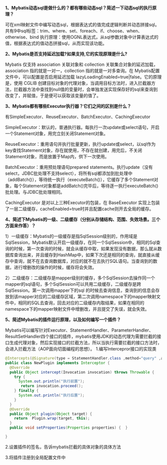 **1、Mybatis动态sql是做什么的？都有哪些动态sql？简述一下动态sql的执行原理？**

可在xml映射文件中编写动态sql，根据表达式的值完成逻辑判断并动态拼接sql。
共有9中sql标签：trim、where、set、foreach、if、choose、when、otherwise、bind
执行原理：使用OGNL表达式，从sql参数对象中计算表达式的值，根据表达式的值动态拼接sql，从而实现该功能。



**2、Mybatis是否支持延迟加载?如果支持,它的实现原理是什么?**

Mybatis 仅支持 association 关联对象和 collection 关联集合对象的延迟加载，association 指的就是一对一，collection 指的就是一对多查询。在 Mybatis配置文件中，可以配置是否启用延迟加载 lazyLoadingEnabled=true|false。它的原理是，使用 CGLIB 创建目标对象的代理对象，当调用目标方法时，进入拦截器方法，拦截器方法中查找到null值的变量时，会单独发送实现保存好的sql来查询到改变了，并赋值，于是便可以获取该变量的值了。



**3、Mybatis都有哪些Executor执行器？它们之间的区别是什么？**

有SimpleExecutor、ReuseExecutor、BatchExecutor、CachingExecutor 

SimpleExecutor：默认的，普通执行器。每执行一次update或select语句，开启一个Statement对象，用完立刻关闭Statement对象。

ReuseExecutor：重用语句并执行批量更新，执行update或select，以sql作为key查找Statement对象，存在就使用，不存在就创建，用完后，不关闭Statement对象，而是放置于Map内，供下一次使用。

BatchExecutor：重用预处理语句prepared statements。执行update（没有select，JDBC批处理不支持select），将所有sql都添加到批处理中（addBatch()），等待统一执行（executeBatch()），它缓存了多个Statement对象，每个Statement对象都是addBatch()完毕后，等待逐一执行executeBatch()批处理。与JDBC批处理相同。

CachingExecutor 是对以上三种Executor的包装，在 BaseExecutor 实现上包装了一层二级缓存，cacheEnabled=true时并且配置cache则开去全局的缓存。



**4、简述下Mybatis的一级、二级缓存（分别从存储结构、范围、失效场景。三个方面来作答）？**

1）一级缓存：Mybatis的一级缓存是指SqlSession级别的，作用域是SqlSession，Mybatis默认开启一级缓存，在同一个SqlSession中，相同的Sql查询的时候，第一次查询的时候，就会从缓存中取，如果发现没有数据，那么就从数据库查询出来，并且缓存到HashMap中，如果下次还是相同的查询，就直接从缓存中查询，就不在去查询数据库，对应的就不在去执行SQL语句。当查询到的数据，进行增删改的操作的时候，缓存将会失效。

2）二级缓存：二级缓存是mapper级别的缓存，多个SqlSession去操作同一个mapper的sql语句，多个SqlSession可以共用二级缓存，二级缓存是跨SqlSession。第一次调用mapper下的sql 的时候去查询信息，查询到的信息会存放到该mapper对应的二级缓存区域，第二次调用namespace下的mapper映射文件中，相同的SQL去查询，回去对应的二级缓存内取结果，如果在相同的namespace下的mapper映射文件中增删改，并且提交了失误，就会失效。



**5、简述Mybatis的插件运行原理，以及如何编写一个插件？**

Mybatis可以编写针对Executor、StatementHandler、ParameterHandler、ResultSetHandler四个接口的插件，mybatis使用JDK的动态代理为需要拦截的接口生成代理对象，然后实现接口的拦截方法，所以当执行需要拦截的接口方法时，会进入拦截方法（AOP面向切面编程的思想）。
1.编写Intercepror接口的实现类
```java
@Intercepts(@Signature(type = StatementHandler.class ,method="query" ,args= {Statement.class, ResultHandler.class}))
public class NewPlugin implements Interceptor {
  @Override
  public Object intercept(Invocation invocation) throws Throwable {	
    try {
      System.out.println("执行前置");
	   return invocation.proceed();  
    } finally {
      System.out.println("执行后置");
    }
  }
  @Override
  public Object plugin(Object target) {
    return  Plugin.wrap(target, this);
  } 
  public void setProperties(Properties properties) {  }

}
```
2.设置插件的签名，告诉mybatis拦截的具体对象的具体方法

3.将插件注册到全局配置文件中